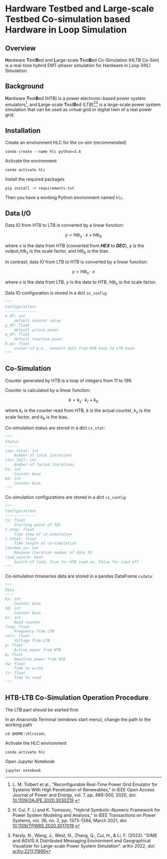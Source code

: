 # Hardware Testbed and Large-scale Testbed Co-simulation based Hardware in Loop Simulation

## Overview

**H**ardware **T**est**B**ed and **L**arge-scale **T**est**B**ed Co-Simulation (HLTB Co-Sim) is a real-time hybrid EMT-phasor simulation for Hardware in Loop (HIL) Simulation.

## Background

**H**ardware **T**est**B**ed (HTB) is a power electronic-based power system emulators[^1], and **L**arge-scale **T**est**B**ed (LTB)[^3][^4] is a large-scale power system simulation that can be used as virtual grid or digital twin of a real power grid.

## Installation

Create an environment HLC for the co-sim (recommended)

```
conda create --name hlc python=3.8
```

Activate the environment

```
conda activate hlc
```

Install the required packages

```
pip install -r requirements.txt
```

Then you have a working Python environment named ``hlc``.

## Data I/O

Data IO from HTB to LTB is converted by a linear function:

$$
y = htb_{s}\cdot x + htb_{b}
$$

where $x$ is the data from HTB (converted from ***HEX*** to ***DEC***), $y$ is the output,$htb_{s}$ is the scale factor, and $htb_{b}$ is the bias.

In contrast, data IO from LTB to HTB is converted by a linear function:

$$
y = htb_{s}\cdot x
$$

where $x$ is the data from LTB, $y$ is the data to HTB, $htb_{s}$ is the scale factor.

Data IO configuration is stored in a dict ``io_config``:

```python
"""
Configurations
--------------
k_df: int
    default counter value
p_df: float
    default active power
q_df: float
    default reactive power
k_pu: float
    scaler of p.u., convert data from HTB base to LTB base
"""
```

## Co-Simulation

Counter generated by HTB is a loop of integers from 11 to 199.

Counter is calculated by a linear function:

$$
k = k_{s}\cdot k_r + k_{b}
$$

where $k_r$ is the counter read from HTB, $k$ is the actual counter, $k_{s}$ is the scale factor, and $k_{b}$ is the bias.

Co-simulation status are stored in a dict ``cs_stat``:

```python
"""
Status
------
iter_total: int
    Number of total iterations
iter_fail: int
    Number of failed iterations
ks: int
    Counter base
kb: int
    Counter bias
"""
```

Co-simulation configurations are stored in a dict ``cs_config``:

```python
"""
Configurations
--------------
ti: float
    Starting point of TDS
t_step: float
    Time step of co-simulation
t_total: float
    Time length of co-simulation
itermax_io: int
    Maximum iteration number of data IO
load_switch: bool
    Switch of load, True for HTB load on, False for load off
"""
```

Co-simulation timeseries data are stored in a pandas DataFrame ``csdata``:

```python
"""
Data
----
ks: int
    Counter base
kb: int
    Counter bias
kr: int
    Read counter
freq: float
    Frequency from LTB
volt: float
    Voltage from LTB
p: float
    Active power from HTB
q: float
    Reactive power from HTB
tw: float
    Time to write
tr: float
    Time to read
"""
```

## HTB-LTB Co-Simulation Operation Procedure

The LTB part should be started first:

In an Anaconda Terminal (windows start menu), change the path to the working path

```
cd $HOME:\hlcosim\
```

Activate the HLC environment

```
conda activate hlc
```

Open Jupyter Notebook

```
jupyter notebook
```

[^1]: L. M. Tolbert et al., "Reconfigurable Real-Time Power Grid Emulator for Systems With High Penetration of Renewables," in IEEE Open Access Journal of Power and Energy, vol. 7, pp. 489-500, 2020, doi: [10.1109/OAJPE.2020.3030219](https://ieeexplore.ieee.org/document/9220900).
    
[^2]: F. Li, K. Tomsovic and H. Cui, "A Large-Scale Testbed as a Virtual Power Grid: For Closed-Loop Controls in Research and Testing," in IEEE Power and Energy Magazine, vol. 18, no. 2, pp. 60-68, March-April 2020, doi: [10.1109/MPE.2019.2959054](https://ieeexplore.ieee.org/document/9007798).
    
[^3]: H. Cui, F. Li and K. Tomsovic, "Hybrid Symbolic-Numeric Framework for Power System Modeling and Analysis," in IEEE Transactions on Power Systems, vol. 36, no. 2, pp. 1373-1384, March 2021, doi: [10.1109/TPWRS.2020.3017019](https://ieeexplore.ieee.org/document/9169830).
    
[^4]: Parsly, N., Wang, J., West, N., Zhang, Q., Cui, H., & Li, F. (2022). "DiME and AGVIS A Distributed Messaging Environment and Geographical Visualizer for Large-scale Power System Simulation". arXiv 2022, doi: [arXiv:2211.11990](https://arxiv.org/abs/2211.11990)
